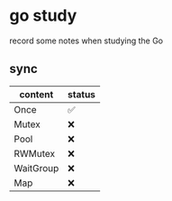 # go study
record some notes when studying the Go

## sync
| content   | status |
| --------- | ------ |
| Once      | ✅     |
| Mutex     | ❌     |
| Pool      | ❌     |
| RWMutex   | ❌     |
| WaitGroup | ❌     |
| Map       | ❌     |
